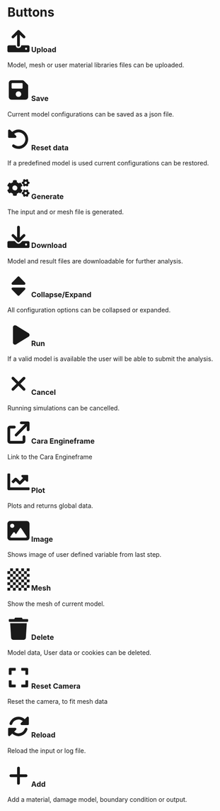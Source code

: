 <!--
SPDX-FileCopyrightText: 2023 PeriHub <https://github.com/PeriHub>

SPDX-License-Identifier: Apache-2.0
-->

# Buttons


### <svg height="50" width="50" aria-hidden="true" focusable="false" data-prefix="fas" data-icon="upload" class="svg-inline--fa fa-upload" role="img" xmlns="http://www.w3.org/2000/svg" viewBox="0 0 512 512"><path fill="currentColor" d="M105.4 182.6c12.5 12.49 32.76 12.5 45.25 .001L224 109.3V352c0 17.67 14.33 32 32 32c17.67 0 32-14.33 32-32V109.3l73.38 73.38c12.49 12.49 32.75 12.49 45.25-.001c12.49-12.49 12.49-32.75 0-45.25l-128-128C272.4 3.125 264.2 0 256 0S239.6 3.125 233.4 9.375L105.4 137.4C92.88 149.9 92.88 170.1 105.4 182.6zM480 352h-160c0 35.35-28.65 64-64 64s-64-28.65-64-64H32c-17.67 0-32 14.33-32 32v96c0 17.67 14.33 32 32 32h448c17.67 0 32-14.33 32-32v-96C512 366.3 497.7 352 480 352zM432 456c-13.2 0-24-10.8-24-24c0-13.2 10.8-24 24-24s24 10.8 24 24C456 445.2 445.2 456 432 456z"></path></svg> Upload
Model, mesh or user material libraries files can be uploaded.

### <svg height="50" width="50" aria-hidden="true" focusable="false" data-prefix="fas" data-icon="floppy-disk" class="svg-inline--fa fa-floppy-disk" role="img" xmlns="http://www.w3.org/2000/svg" viewBox="0 0 448 512"><path fill="currentColor" d="M433.1 129.1l-83.9-83.9C342.3 38.32 327.1 32 316.1 32H64C28.65 32 0 60.65 0 96v320c0 35.35 28.65 64 64 64h320c35.35 0 64-28.65 64-64V163.9C448 152.9 441.7 137.7 433.1 129.1zM224 416c-35.34 0-64-28.66-64-64s28.66-64 64-64s64 28.66 64 64S259.3 416 224 416zM320 208C320 216.8 312.8 224 304 224h-224C71.16 224 64 216.8 64 208v-96C64 103.2 71.16 96 80 96h224C312.8 96 320 103.2 320 112V208z"></path></svg> Save
Current model configurations can be saved as a json file.

### <svg height="50" width="50" aria-hidden="true" focusable="false" data-prefix="fas" data-icon="rotate-left" class="svg-inline--fa fa-rotate-left" role="img" xmlns="http://www.w3.org/2000/svg" viewBox="0 0 512 512"><path fill="currentColor" d="M480 256c0 123.4-100.5 223.9-223.9 223.9c-48.84 0-95.17-15.58-134.2-44.86c-14.12-10.59-16.97-30.66-6.375-44.81c10.59-14.12 30.62-16.94 44.81-6.375c27.84 20.91 61 31.94 95.88 31.94C344.3 415.8 416 344.1 416 256s-71.69-159.8-159.8-159.8c-37.46 0-73.09 13.49-101.3 36.64l45.12 45.14c17.01 17.02 4.955 46.1-19.1 46.1H35.17C24.58 224.1 16 215.5 16 204.9V59.04c0-24.04 29.07-36.08 46.07-19.07l47.6 47.63C149.9 52.71 201.5 32.11 256.1 32.11C379.5 32.11 480 132.6 480 256z"></path></svg> Reset data
If a predefined model is used current configurations can be restored.

### <svg height="50" width="50" aria-hidden="true" focusable="false" data-prefix="fas" data-icon="cogs" class="svg-inline--fa fa-cogs fa-w-20" role="img" xmlns="http://www.w3.org/2000/svg" viewBox="0 0 640 512"><path fill="currentColor" d="M512.1 191l-8.2 14.3c-3 5.3-9.4 7.5-15.1 5.4-11.8-4.4-22.6-10.7-32.1-18.6-4.6-3.8-5.8-10.5-2.8-15.7l8.2-14.3c-6.9-8-12.3-17.3-15.9-27.4h-16.5c-6 0-11.2-4.3-12.2-10.3-2-12-2.1-24.6 0-37.1 1-6 6.2-10.4 12.2-10.4h16.5c3.6-10.1 9-19.4 15.9-27.4l-8.2-14.3c-3-5.2-1.9-11.9 2.8-15.7 9.5-7.9 20.4-14.2 32.1-18.6 5.7-2.1 12.1.1 15.1 5.4l8.2 14.3c10.5-1.9 21.2-1.9 31.7 0L552 6.3c3-5.3 9.4-7.5 15.1-5.4 11.8 4.4 22.6 10.7 32.1 18.6 4.6 3.8 5.8 10.5 2.8 15.7l-8.2 14.3c6.9 8 12.3 17.3 15.9 27.4h16.5c6 0 11.2 4.3 12.2 10.3 2 12 2.1 24.6 0 37.1-1 6-6.2 10.4-12.2 10.4h-16.5c-3.6 10.1-9 19.4-15.9 27.4l8.2 14.3c3 5.2 1.9 11.9-2.8 15.7-9.5 7.9-20.4 14.2-32.1 18.6-5.7 2.1-12.1-.1-15.1-5.4l-8.2-14.3c-10.4 1.9-21.2 1.9-31.7 0zm-10.5-58.8c38.5 29.6 82.4-14.3 52.8-52.8-38.5-29.7-82.4 14.3-52.8 52.8zM386.3 286.1l33.7 16.8c10.1 5.8 14.5 18.1 10.5 29.1-8.9 24.2-26.4 46.4-42.6 65.8-7.4 8.9-20.2 11.1-30.3 5.3l-29.1-16.8c-16 13.7-34.6 24.6-54.9 31.7v33.6c0 11.6-8.3 21.6-19.7 23.6-24.6 4.2-50.4 4.4-75.9 0-11.5-2-20-11.9-20-23.6V418c-20.3-7.2-38.9-18-54.9-31.7L74 403c-10 5.8-22.9 3.6-30.3-5.3-16.2-19.4-33.3-41.6-42.2-65.7-4-10.9.4-23.2 10.5-29.1l33.3-16.8c-3.9-20.9-3.9-42.4 0-63.4L12 205.8c-10.1-5.8-14.6-18.1-10.5-29 8.9-24.2 26-46.4 42.2-65.8 7.4-8.9 20.2-11.1 30.3-5.3l29.1 16.8c16-13.7 34.6-24.6 54.9-31.7V57.1c0-11.5 8.2-21.5 19.6-23.5 24.6-4.2 50.5-4.4 76-.1 11.5 2 20 11.9 20 23.6v33.6c20.3 7.2 38.9 18 54.9 31.7l29.1-16.8c10-5.8 22.9-3.6 30.3 5.3 16.2 19.4 33.2 41.6 42.1 65.8 4 10.9.1 23.2-10 29.1l-33.7 16.8c3.9 21 3.9 42.5 0 63.5zm-117.6 21.1c59.2-77-28.7-164.9-105.7-105.7-59.2 77 28.7 164.9 105.7 105.7zm243.4 182.7l-8.2 14.3c-3 5.3-9.4 7.5-15.1 5.4-11.8-4.4-22.6-10.7-32.1-18.6-4.6-3.8-5.8-10.5-2.8-15.7l8.2-14.3c-6.9-8-12.3-17.3-15.9-27.4h-16.5c-6 0-11.2-4.3-12.2-10.3-2-12-2.1-24.6 0-37.1 1-6 6.2-10.4 12.2-10.4h16.5c3.6-10.1 9-19.4 15.9-27.4l-8.2-14.3c-3-5.2-1.9-11.9 2.8-15.7 9.5-7.9 20.4-14.2 32.1-18.6 5.7-2.1 12.1.1 15.1 5.4l8.2 14.3c10.5-1.9 21.2-1.9 31.7 0l8.2-14.3c3-5.3 9.4-7.5 15.1-5.4 11.8 4.4 22.6 10.7 32.1 18.6 4.6 3.8 5.8 10.5 2.8 15.7l-8.2 14.3c6.9 8 12.3 17.3 15.9 27.4h16.5c6 0 11.2 4.3 12.2 10.3 2 12 2.1 24.6 0 37.1-1 6-6.2 10.4-12.2 10.4h-16.5c-3.6 10.1-9 19.4-15.9 27.4l8.2 14.3c3 5.2 1.9 11.9-2.8 15.7-9.5 7.9-20.4 14.2-32.1 18.6-5.7 2.1-12.1-.1-15.1-5.4l-8.2-14.3c-10.4 1.9-21.2 1.9-31.7 0zM501.6 431c38.5 29.6 82.4-14.3 52.8-52.8-38.5-29.6-82.4 14.3-52.8 52.8z"></path></svg> Generate
The input and or mesh file is generated.

### <svg height="50" width="50" aria-hidden="true" focusable="false" data-prefix="fas" data-icon="download" class="svg-inline--fa fa-download" role="img" xmlns="http://www.w3.org/2000/svg" viewBox="0 0 512 512"><path fill="currentColor" d="M480 352h-133.5l-45.25 45.25C289.2 409.3 273.1 416 256 416s-33.16-6.656-45.25-18.75L165.5 352H32c-17.67 0-32 14.33-32 32v96c0 17.67 14.33 32 32 32h448c17.67 0 32-14.33 32-32v-96C512 366.3 497.7 352 480 352zM432 456c-13.2 0-24-10.8-24-24c0-13.2 10.8-24 24-24s24 10.8 24 24C456 445.2 445.2 456 432 456zM233.4 374.6C239.6 380.9 247.8 384 256 384s16.38-3.125 22.62-9.375l128-128c12.49-12.5 12.49-32.75 0-45.25c-12.5-12.5-32.76-12.5-45.25 0L288 274.8V32c0-17.67-14.33-32-32-32C238.3 0 224 14.33 224 32v242.8L150.6 201.4c-12.49-12.5-32.75-12.5-45.25 0c-12.49 12.5-12.49 32.75 0 45.25L233.4 374.6z"></path></svg> Download
Model and result files are downloadable for further analysis.

### <svg height="50" width="50" aria-hidden="true" focusable="false" data-prefix="fas" data-icon="sort" class="svg-inline--fa fa-sort" role="img" xmlns="http://www.w3.org/2000/svg" viewBox="0 0 320 512"><path fill="currentColor" d="M27.66 224h264.7c24.6 0 36.89-29.78 19.54-47.12l-132.3-136.8c-5.406-5.406-12.47-8.107-19.53-8.107c-7.055 0-14.09 2.701-19.45 8.107L8.119 176.9C-9.229 194.2 3.055 224 27.66 224zM292.3 288H27.66c-24.6 0-36.89 29.77-19.54 47.12l132.5 136.8C145.9 477.3 152.1 480 160 480c7.053 0 14.12-2.703 19.53-8.109l132.3-136.8C329.2 317.8 316.9 288 292.3 288z"></path></svg> Collapse/Expand
All configuration options can be collapsed or expanded.

### <svg height="50" width="50" aria-hidden="true" focusable="false" data-prefix="fas" data-icon="play" class="svg-inline--fa fa-play" role="img" xmlns="http://www.w3.org/2000/svg" viewBox="0 0 512 512"><path fill="currentColor" d="M176 480C148.6 480 128 457.6 128 432v-352c0-25.38 20.4-47.98 48.01-47.98c8.686 0 17.35 2.352 25.02 7.031l288 176C503.3 223.8 512 239.3 512 256s-8.703 32.23-22.97 40.95l-288 176C193.4 477.6 184.7 480 176 480z"></path></svg> Run
If a valid model is available the user will be able to submit the analysis.

### <svg height="50" width="50" aria-hidden="true" focusable="false" data-prefix="fas" data-icon="xmark" class="svg-inline--fa fa-xmark" role="img" xmlns="http://www.w3.org/2000/svg" viewBox="0 0 320 512"><path fill="currentColor" d="M310.6 361.4c12.5 12.5 12.5 32.75 0 45.25C304.4 412.9 296.2 416 288 416s-16.38-3.125-22.62-9.375L160 301.3L54.63 406.6C48.38 412.9 40.19 416 32 416S15.63 412.9 9.375 406.6c-12.5-12.5-12.5-32.75 0-45.25l105.4-105.4L9.375 150.6c-12.5-12.5-12.5-32.75 0-45.25s32.75-12.5 45.25 0L160 210.8l105.4-105.4c12.5-12.5 32.75-12.5 45.25 0s12.5 32.75 0 45.25l-105.4 105.4L310.6 361.4z"></path></svg> Cancel
Running simulations can be cancelled.

### <svg height="50" width="50" aria-hidden="true" focusable="false" data-prefix="fas" data-icon="arrow-up-right-from-square" class="svg-inline--fa fa-arrow-up-right-from-square" role="img" xmlns="http://www.w3.org/2000/svg" viewBox="0 0 512 512"><path fill="currentColor" d="M384 320c-17.67 0-32 14.33-32 32v96H64V160h96c17.67 0 32-14.32 32-32s-14.33-32-32-32L64 96c-35.35 0-64 28.65-64 64V448c0 35.34 28.65 64 64 64h288c35.35 0 64-28.66 64-64v-96C416 334.3 401.7 320 384 320zM502.6 9.367C496.8 3.578 488.8 0 480 0h-160c-17.67 0-31.1 14.32-31.1 31.1c0 17.67 14.32 31.1 31.99 31.1h82.75L178.7 290.7c-12.5 12.5-12.5 32.76 0 45.26C191.2 348.5 211.5 348.5 224 336l224-226.8V192c0 17.67 14.33 31.1 31.1 31.1S512 209.7 512 192V31.1C512 23.16 508.4 15.16 502.6 9.367z"></path></svg> Cara Engineframe
Link to the Cara Engineframe

### <svg height="50" width="50" aria-hidden="true" focusable="false" data-prefix="fas" data-icon="chart-line" class="svg-inline--fa fa-chart-line fa-w-16" role="img" xmlns="http://www.w3.org/2000/svg" viewBox="0 0 512 512"><path fill="currentColor" d="M496 384H64V80c0-8.84-7.16-16-16-16H16C7.16 64 0 71.16 0 80v336c0 17.67 14.33 32 32 32h464c8.84 0 16-7.16 16-16v-32c0-8.84-7.16-16-16-16zM464 96H345.94c-21.38 0-32.09 25.85-16.97 40.97l32.4 32.4L288 242.75l-73.37-73.37c-12.5-12.5-32.76-12.5-45.25 0l-68.69 68.69c-6.25 6.25-6.25 16.38 0 22.63l22.62 22.62c6.25 6.25 16.38 6.25 22.63 0L192 237.25l73.37 73.37c12.5 12.5 32.76 12.5 45.25 0l96-96 32.4 32.4c15.12 15.12 40.97 4.41 40.97-16.97V112c.01-8.84-7.15-16-15.99-16z"></path></svg> Plot
Plots and returns global data.

### <svg height="50" width="50" aria-hidden="true" focusable="false" data-prefix="fas" data-icon="image" class="svg-inline--fa fa-image" role="img" xmlns="http://www.w3.org/2000/svg" viewBox="0 0 512 512"><path fill="currentColor" d="M447.1 32h-384C28.64 32-.0091 60.65-.0091 96v320c0 35.35 28.65 64 63.1 64h384c35.35 0 64-28.65 64-64V96C511.1 60.65 483.3 32 447.1 32zM111.1 96c26.51 0 48 21.49 48 48S138.5 192 111.1 192s-48-21.49-48-48S85.48 96 111.1 96zM446.1 407.6C443.3 412.8 437.9 416 432 416H82.01c-6.021 0-11.53-3.379-14.26-8.75c-2.73-5.367-2.215-11.81 1.334-16.68l70-96C142.1 290.4 146.9 288 152 288s9.916 2.441 12.93 6.574l32.46 44.51l93.3-139.1C293.7 194.7 298.7 192 304 192s10.35 2.672 13.31 7.125l128 192C448.6 396 448.9 402.3 446.1 407.6z"></path></svg> Image
Shows image of user defined variable from last step.

### <svg height="50" width="50" aria-hidden="true" focusable="false" data-prefix="fas" data-icon="chess-board" class="svg-inline--fa fa-chess-board fa-w-16" role="img" xmlns="http://www.w3.org/2000/svg" viewBox="0 0 512 512"><path fill="currentColor" d="M255.9.2h-64v64h64zM0 64.17v64h64v-64zM128 .2H64v64h64zm64 255.9v64h64v-64zM0 192.12v64h64v-64zM383.85.2h-64v64h64zm128 0h-64v64h64zM128 256.1H64v64h64zM511.8 448v-64h-64v64zm0-128v-64h-64v64zM383.85 512h64v-64h-64zm128-319.88v-64h-64v64zM128 512h64v-64h-64zM0 512h64v-64H0zm255.9 0h64v-64h-64zM0 320.07v64h64v-64zm319.88-191.92v-64h-64v64zm-64 128h64v-64h-64zm-64 128v64h64v-64zm128-64h64v-64h-64zm0-127.95h64v-64h-64zm0 191.93v64h64v-64zM64 384.05v64h64v-64zm128-255.9v-64h-64v64zm191.92 255.9h64v-64h-64zm-128-191.93v-64h-64v64zm128-127.95v64h64v-64zm-128 255.9v64h64v-64zm-64-127.95H128v64h64zm191.92 64h64v-64h-64zM128 128.15H64v64h64zm0 191.92v64h64v-64z"></path></svg> Mesh
Show the mesh of current model.

### <svg height="50" width="50" aria-hidden="true" focusable="false" data-prefix="fas" data-icon="trash" class="svg-inline--fa fa-trash" role="img" xmlns="http://www.w3.org/2000/svg" viewBox="0 0 448 512"><path fill="currentColor" d="M53.21 467c1.562 24.84 23.02 45 47.9 45h245.8c24.88 0 46.33-20.16 47.9-45L416 128H32L53.21 467zM432 32H320l-11.58-23.16c-2.709-5.42-8.25-8.844-14.31-8.844H153.9c-6.061 0-11.6 3.424-14.31 8.844L128 32H16c-8.836 0-16 7.162-16 16V80c0 8.836 7.164 16 16 16h416c8.838 0 16-7.164 16-16V48C448 39.16 440.8 32 432 32z"></path></svg> Delete
Model data, User data or cookies can be deleted.

### <svg height="50" width="50" aria-hidden="true" focusable="false" data-prefix="fas" data-icon="expand" class="svg-inline--fa fa-expand fa-w-14" role="img" xmlns="http://www.w3.org/2000/svg" viewBox="0 0 448 512"><path fill="currentColor" d="M0 180V56c0-13.3 10.7-24 24-24h124c6.6 0 12 5.4 12 12v40c0 6.6-5.4 12-12 12H64v84c0 6.6-5.4 12-12 12H12c-6.6 0-12-5.4-12-12zM288 44v40c0 6.6 5.4 12 12 12h84v84c0 6.6 5.4 12 12 12h40c6.6 0 12-5.4 12-12V56c0-13.3-10.7-24-24-24H300c-6.6 0-12 5.4-12 12zm148 276h-40c-6.6 0-12 5.4-12 12v84h-84c-6.6 0-12 5.4-12 12v40c0 6.6 5.4 12 12 12h124c13.3 0 24-10.7 24-24V332c0-6.6-5.4-12-12-12zM160 468v-40c0-6.6-5.4-12-12-12H64v-84c0-6.6-5.4-12-12-12H12c-6.6 0-12 5.4-12 12v124c0 13.3 10.7 24 24 24h124c6.6 0 12-5.4 12-12z"></path></svg> Reset Camera
Reset the camera, to fit mesh data

### <svg height="50" width="50" aria-hidden="true" focusable="false" data-prefix="fas" data-icon="rotate" class="svg-inline--fa fa-rotate" role="img" xmlns="http://www.w3.org/2000/svg" viewBox="0 0 512 512"><path fill="currentColor" d="M449.9 39.96l-48.5 48.53C362.5 53.19 311.4 32 256 32C161.5 32 78.59 92.34 49.58 182.2c-5.438 16.81 3.797 34.88 20.61 40.28c16.97 5.5 34.86-3.812 40.3-20.59C130.9 138.5 189.4 96 256 96c37.96 0 73 14.18 100.2 37.8L311.1 178C295.1 194.8 306.8 223.4 330.4 224h146.9C487.7 223.7 496 215.3 496 204.9V59.04C496 34.99 466.9 22.95 449.9 39.96zM441.8 289.6c-16.94-5.438-34.88 3.812-40.3 20.59C381.1 373.5 322.6 416 256 416c-37.96 0-73-14.18-100.2-37.8L200 334C216.9 317.2 205.2 288.6 181.6 288H34.66C24.32 288.3 16 296.7 16 307.1v145.9c0 24.04 29.07 36.08 46.07 19.07l48.5-48.53C149.5 458.8 200.6 480 255.1 480c94.45 0 177.4-60.34 206.4-150.2C467.9 313 458.6 294.1 441.8 289.6z"></path></svg> Reload
Reload the input or log file.

### <svg height="50" width="50" aria-hidden="true" focusable="false" data-prefix="fas" data-icon="plus" class="svg-inline--fa fa-plus" role="img" xmlns="http://www.w3.org/2000/svg" viewBox="0 0 448 512"><path fill="currentColor" d="M432 256c0 17.69-14.33 32.01-32 32.01H256v144c0 17.69-14.33 31.99-32 31.99s-32-14.3-32-31.99v-144H48c-17.67 0-32-14.32-32-32.01s14.33-31.99 32-31.99H192v-144c0-17.69 14.33-32.01 32-32.01s32 14.32 32 32.01v144h144C417.7 224 432 238.3 432 256z"></path></svg> Add
Add a material, damage model, boundary condition or output.
